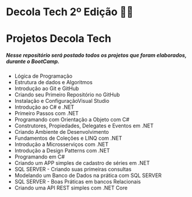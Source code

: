# Decola Tech 2º Edição :man_technologist:

<h1 class="h1-projetos">Projetos Decola Tech</h1> 



<h5>Nesse repositório será postado todos os projetos que foram elaborados, durante o BootCamp.</h5>
<ul class="ul-descricao"> 
<li>Lógica de Programação </li>
<li>Estrutura de dados e Algoritmos</li>
<li>Introdução ao Git e GitHub</li>
<li>Criando seu Primeiro Repositório no GitHub</li>
<li>Instalação e ConfiguraçãoVisual Studio</li>
<li>Introdução ao C# e .NET</li>
<li>Primeiro Passos com .NET</li>
<li>Programando com Orientação a Objeto com C#</li>
<li>Construtores, Propiedades, Delegates e Eventos em .NET</li>
<li>Criando Ambiente de Desenvolvimento</li>
<li>Fundamentos de Coleções e LINQ com .NET</li>
<li>Introdução a Microsserviços com .NET</li>
<li>Introdução a Design Patterns com .NET</li>
<li>Programando em C#</li>
<li>Criando um APP simples de cadastro de séries em .NET</li>
<li>SQL SERVER - Criando suas primeiras consultas</li>
<li>Modelando um Banco de Dados na prática com SQL SERVER</li>
<li>SQL SERVER - Boas Práticas em bancos Relacionais</li>
<li>Criando uma API REST simples com .NET Core</li>
</ul>





